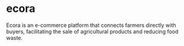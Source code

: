 # ecora
Ecora is an e-commerce platform that connects farmers directly with buyers, facilitating the sale of agricultural products and reducing food waste.
